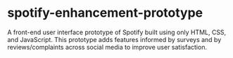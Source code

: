 # spotify-enhancement-prototype
A front-end user interface prototype of Spotify built using only HTML, CSS, and JavaScript. This prototype adds features informed by surveys and by reviews/complaints across social media to improve user satisfaction.
